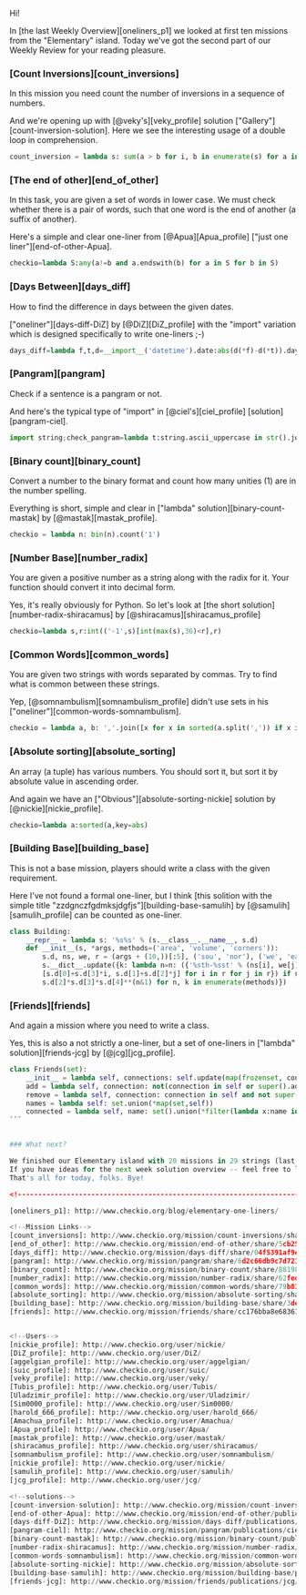 Hi!

In [the last Weekly Overview][oneliners_p1] we looked at first ten missions from the "Elementary" island.
Today we've got the second part of our Weekly Review for your reading pleasure.

### [Count Inversions][count_inversions]

In this mission you need count the number of inversions in a sequence of numbers.

And we're opening up with [@veky's][veky_profile] solution ["Gallery"][count-inversion-solution].
Here we see the interesting usage of a double loop in comprehension.

```python
count_inversion = lambda s: sum(a > b for i, b in enumerate(s) for a in s[:i])
```

### [The end of other][end_of_other]

In this task, you are given a set of words in lower case. 
We must check whether there is a pair of words, such that one word is the end of another (a suffix of another).

Here's a simple and clear one-liner from [@Apua][Apua_profile] ["just one liner"][end-of-other-Apua].

```python
checkio=lambda S:any(a!=b and a.endswith(b) for a in S for b in S)
```

### [Days Between][days_diff]

How to find the difference in days between the given dates.

["oneliner"][days-diff-DiZ] by [@DiZ][DiZ_profile] with the "import" variation which is designed specifically to write one-liners ;-)

```python
days_diff=lambda f,t,d=__import__('datetime').date:abs(d(*f)-d(*t)).days
```

### [Pangram][pangram]

Check if a sentence is a pangram or not.

And here's the typical type of "import" in [@ciel's][ciel_profile] [solution][pangram-ciel]. 

```python
import string;check_pangram=lambda t:string.ascii_uppercase in str().join(sorted(list(set(t.upper()))))
```

### [Binary count][binary_count]

Convert a number to the binary format and count how many unities (1) are in the number spelling.

Everything is short, simple and clear in ["lambda" solution][binary-count-mastak] by [@mastak][mastak_profile].

```python
checkio = lambda n: bin(n).count('1')
```

### [Number Base][number_radix]

You are given a positive number as a string along with the radix for it. 
Your function should convert it into decimal form.

Yes, it's really obviously for Python. So let's look at [the short solution][number-radix-shiracamus] by [@shiracamus][shiracamus_profile]

```python
checkio=lambda s,r:int(('-1',s)[int(max(s),36)<r],r)
```

### [Common Words][common_words]

You are given two strings with words separated by commas. Try to find what is common between these strings.

Yep, [@somnambulism][somnambulism_profile] didn't use sets in his ["oneliner"][common-words-somnambulism].

```python
checkio = lambda a, b: ','.join([x for x in sorted(a.split(',')) if x in b.split(',')])
```

### [Absolute sorting][absolute_sorting]

An array (a tuple) has various numbers. You should sort it, but sort it by absolute value in ascending order.

And again we have an ["Obvious"][absolute-sorting-nickie] solution by [@nickie][nickie_profile].

```python
checkio=lambda a:sorted(a,key=abs)
```

### [Building Base][building_base]

This is not a base mission, players should write a class with the given requirement.

Here I've not found a formal one-liner, but I think [this solition with the simple title "zzdgnczfgdmksjdgfjs"][building-base-samulih]
by [@samulih][samulih_profile] can be counted as one-liner.


```python
class Building:
    __repr__ = lambda s: '%s%s' % (s.__class__.__name__, s.d)
    def __init__(s, *args, methods=('area', 'volume', 'corners')):
        s.d, ns, we, r = (args + (10,))[:5], ('sou', 'nor'), ('we', 'ea'), (0, 1)
        s.__dict__.update({k: lambda n=n: ({'%sth-%sst' % (ns[i], we[j]):
        [s.d[0]+s.d[3]*i, s.d[1]+s.d[2]*j] for i in r for j in r}) if n>1 else
        s.d[2]*s.d[3]*s.d[4]**(n&1) for n, k in enumerate(methods)})
```

### [Friends][friends]

And again a mission where you need to write a class.

Yes, this is also a not strictly a one-liner, but a set of one-liners in ["lambda" solution][friends-jcg] by [@jcg][jcg_profile]. 

```python
class Friends(set):
    __init__ = lambda self, connections: self.update(map(frozenset, connections))
    add = lambda self, connection: not(connection in self or super().add(frozenset(connection)))
    remove = lambda self, connection: connection in self and not super().discard(frozenset(connection))
    names = lambda self: set.union(*map(set,self))
    connected = lambda self, name: set().union(*filter(lambda x:name in x, self))-{name}
​```


### What next?

We finished our Elementary island with 20 missions in 29 strings (last two mission broke it).
If you have ideas for the next week solution overview -- feel free to let us know.
That's all for today, folks. Bye!

<!--------------------------------------------------------------------------------------------------------------------->

[oneliners_p1]: http://www.checkio.org/blog/elementary-one-liners/

<!--Mission Links-->
[count_inversions]: http://www.checkio.org/mission/count-inversions/share/35d94b8ac5a1dfa2d66132b677fdc359/
[end_of_other]: http://www.checkio.org/mission/end-of-other/share/5cb25ebe00369db4496f434ec1c0e1a9/
[days_diff]: http://www.checkio.org/mission/days-diff/share/04f5391af9e2e53a180759136826fd8a/
[pangram]: http://www.checkio.org/mission/pangram/share/6d2c66db9c7d72144d48c01ae323e868/
[binary_count]: http://www.checkio.org/mission/binary-count/share/8819896d0c21b21019bb9bc4e85ca6ee/
[number_radix]: http://www.checkio.org/mission/number-radix/share/62fed2170357aa9592b96e4253df91ec/
[common_words]: http://www.checkio.org/mission/common-words/share/79b819e840b3432f103244e29f0dad33/
[absolute_sorting]: http://www.checkio.org/mission/absolute-sorting/share/ba39943ed65e59c43749301605f0b886/
[building_base]: http://www.checkio.org/mission/building-base/share/3de02090eb5fac4f0da0ced85f9f3f61/
[friends]: http://www.checkio.org/mission/friends/share/cc176bba8e683618f5dc27c961cdfe55/


<!--Users-->
[nickie_profile]: http://www.checkio.org/user/nickie/
[DiZ_profile]: http://www.checkio.org/user/DiZ/
[aggelgian_profile]: http://www.checkio.org/user/aggelgian/
[suic_profile]: http://www.checkio.org/user/suic/
[veky_profile]: http://www.checkio.org/user/veky/
[Tubis_profile]: http://www.checkio.org/user/Tubis/
[Uladzimir_profile]: http://www.checkio.org/user/Uladzimir/
[Sim0000_profile]: http://www.checkio.org/user/Sim0000/
[harold_666_profile]: http://www.checkio.org/user/harold_666/
[Amachua_profile]: http://www.checkio.org/user/Amachua/
[Apua_profile]: http://www.checkio.org/user/Apua/
[mastak_profile]: http://www.checkio.org/user/mastak/
[shiracamus_profile]: http://www.checkio.org/user/shiracamus/
[somnambulism_profile]: http://www.checkio.org/user/somnambulism/
[nickie_profile]: http://www.checkio.org/user/nickie/
[samulih_profile]: http://www.checkio.org/user/samulih/
[jcg_profile]: http://www.checkio.org/user/jcg/

<!--solutions-->
[count-inversion-solution]: http://www.checkio.org/mission/count-inversions/publications/veky/python-3/gallery/share/c7f7eb90b2f34e2f3d9e0bd29830e096/
[end-of-other-Apua]: http://www.checkio.org/mission/end-of-other/publications/Apua/python-3/just-one-liner/share/45a776635da6ae2e0c08e29ad198c1d1/
[days-diff-DiZ]: http://www.checkio.org/mission/days-diff/publications/DiZ/python-3/oneliner/share/12d5e216b08f2934f80f369cf78b9dfd/
[pangram-ciel]: http://www.checkio.org/mission/pangram/publications/ciel/python-3/one-liner-without-quotes/share/4f7637ffe8cf1a765f65d98121437dbf/
[binary-count-mastak]: http://www.checkio.org/mission/binary-count/publications/mastak/python-27/lambda/share/3397cd66a1417ecaf710011231066eb5/
[number-radix-shiracamus]: http://www.checkio.org/mission/number-radix/publications/shiracamus/python-3/second/share/2c6641d04406aa8fb97d5ba1b0e2c68e/
[common-words-somnambulism]: http://www.checkio.org/mission/common-words/publications/somnambulism/python-3/oneline/share/8a3881ace5334504d673f654783759a7/
[absolute-sorting-nickie]: http://www.checkio.org/mission/absolute-sorting/publications/nickie/python-3/obvious/share/c4da6225379a5654cd21fdf90f5ca0ea/
[building-base-samulih]: http://www.checkio.org/mission/building-base/publications/samulih/python-3/zzdgnczfgdmksjdgfjs/share/4b70ca1fdee5fd14a8877fab4f0561a9/
[friends-jcg]: http://www.checkio.org/mission/friends/publications/jcg/python-3/lambda/share/ce3d4ac1a0d3453c3abfc2ba9a52d705/
